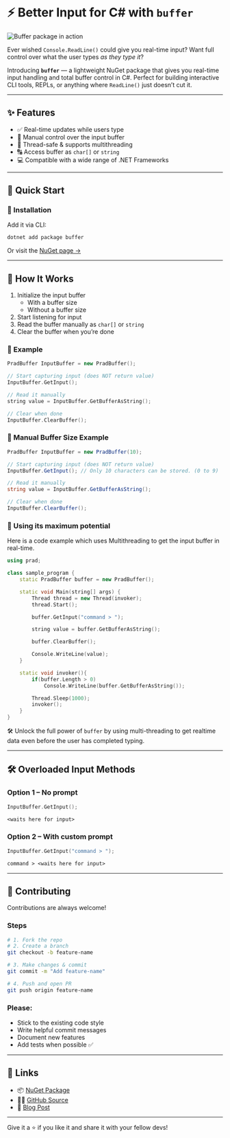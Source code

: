 # ⚡️ Better Input for C# with `buffer`

![Buffer package in action](https://raw.githubusercontent.com/pradosh-arduino/buffer/ac911024b63e8a7f5b245be591859991fe23aec4/buffer.gif)

Ever wished `Console.ReadLine()` could give you real-time input? Want full control over what the user types *as they type it*?

Introducing **`buffer`** — a lightweight NuGet package that gives you real-time input handling and total buffer control in C#. Perfect for building interactive CLI tools, REPLs, or anything where `ReadLine()` just doesn’t cut it.

---

## ✨ Features

- ✅ Real-time updates while users type
- 🧠 Manual control over the input buffer
- 🧵 Thread-safe & supports multithreading
- 🔠 Access buffer as `char[]` or `string`
- 💻 Compatible with a wide range of .NET Frameworks

---

## 🚀 Quick Start

### 🧩 Installation

Add it via CLI:

```bash
dotnet add package buffer
```

Or visit the [NuGet page →](https://www.nuget.org/packages/buffer)

---

## 🔧 How It Works

1. Initialize the input buffer
    - With a buffer size
    - Without a buffer size
2. Start listening for input
3. Read the buffer manually as `char[]` or `string`
4. Clear the buffer when you’re done

### 🧪 Example

```cpp
PradBuffer InputBuffer = new PradBuffer();

// Start capturing input (does NOT return value)
InputBuffer.GetInput();

// Read it manually
string value = InputBuffer.GetBufferAsString();

// Clear when done
InputBuffer.ClearBuffer();
```

### 🧩 Manual Buffer Size Example

```csharp
PradBuffer InputBuffer = new PradBuffer(10);

// Start capturing input (does NOT return value)
InputBuffer.GetInput(); // Only 10 characters can be stored. (0 to 9)

// Read it manually
string value = InputBuffer.GetBufferAsString();

// Clear when done
InputBuffer.ClearBuffer();
```

### 🚀 Using its maximum potential

Here is a code example which uses Multithreading to get the input buffer in real-time.

```cpp
using prad;

class sample_program {
    static PradBuffer buffer = new PradBuffer();

    static void Main(string[] args) {
        Thread thread = new Thread(invoker);
        thread.Start();

        buffer.GetInput("command > ");

        string value = buffer.GetBufferAsString();

        buffer.ClearBuffer();

        Console.WriteLine(value);
    }

    static void invoker(){
        if(buffer.Length > 0)
            Console.WriteLine(buffer.GetBufferAsString());

        Thread.Sleep(1000);
        invoker();
    }
}
```

🛠️ Unlock the full power of `buffer` by using multi-threading to get realtime data even before the user has completed typing.

---

## 🛠 Overloaded Input Methods

### Option 1 – No prompt
```cpp
InputBuffer.GetInput();
```
```txt
<waits here for input>
```

### Option 2 – With custom prompt
```cpp
InputBuffer.GetInput("command > ");
```
```txt
command > <waits here for input>
```

---

## 🤝 Contributing

Contributions are always welcome!

### Steps
```bash
# 1. Fork the repo
# 2. Create a branch
git checkout -b feature-name

# 3. Make changes & commit
git commit -m "Add feature-name"

# 4. Push and open PR
git push origin feature-name
```

### Please:
- Stick to the existing code style
- Write helpful commit messages
- Document new features
- Add tests when possible ✅

---

## 🔗 Links

- 📦 [NuGet Package](https://www.nuget.org/packages/buffer)
- 🧑‍💻 [GitHub Source](https://github.com/pradosh-arduino/buffer)
- 📝 [Blog Post](https://dev.to/pradcode/better-input-method-for-c-4hnb)

---

Give it a ⭐ if you like it and share it with your fellow devs!
